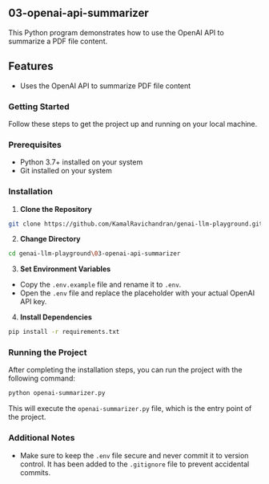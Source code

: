 ## 03-openai-api-summarizer
This Python program demonstrates how to use the OpenAI API to summarize a PDF file content.

## Features

- Uses the OpenAI API to summarize PDF file content

### Getting Started

Follow these steps to get the project up and running on your local machine.

### Prerequisites

- Python 3.7+ installed on your system
- Git installed on your system

### Installation

1. **Clone the Repository**
```bash
git clone https://github.com/KamalRavichandran/genai-llm-playground.git
```
2. **Change Directory**
```bash
cd genai-llm-playground\03-openai-api-summarizer
```
3. **Set Environment Variables**
- Copy the `.env.example` file and rename it to `.env`.
- Open the `.env` file and replace the placeholder with your actual OpenAI API key.
4. **Install Dependencies**
```bash
pip install -r requirements.txt
```
### Running the Project

After completing the installation steps, you can run the project with the following command:
```bash
python openai-summarizer.py
```
This will execute the `openai-summarizer.py` file, which is the entry point of the project.

### Additional Notes

- Make sure to keep the `.env` file secure and never commit it to version control. It has been added to the `.gitignore` file to prevent accidental commits.